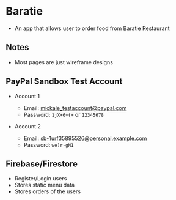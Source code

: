 # Baratie
- An app that allows user to order food from Baratie Restaurant

## Notes
- Most pages are just wireframe designs

## PayPal Sandbox Test Account
  - Account 1
     - Email: mickale_testaccount@paypal.com
     - Password: ``1jX+6+{+`` or ``12345678``

  - Account 2
      - Email: sb-1urf35895526@personal.example.com
      - Password: ``we)r-gN1``

## Firebase/Firestore
- Register/Login users
- Stores static menu data
- Stores orders of the users
